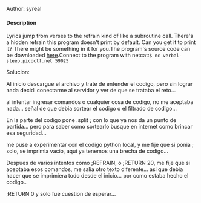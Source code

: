 Author: syreal

#### Description

Lyrics jump from verses to the refrain kind of like a subroutine call. There's a hidden refrain this program doesn't print by default. Can you get it to print it? There might be something in it for you.The program's source code can be downloaded [here](https://challenge-files.picoctf.net/c_verbal_sleep/349dec0af4fab981e8b730f4895232ce55148d80d74c4d0e14d36e00c7674558/lyric-reader.py).Connect to the program with netcat:`$ nc verbal-sleep.picoctf.net 59025`

Solucion:

Al inicio descargue el archivo y trate de entender el codigo, pero sin lograr nada decidi conectarme al servidor y ver de que se trataba el reto...

al intentar ingresar comandos o cualquier cosa de codigo, no me aceptaba nada... señal de que debia sortear el codigo o el filtrado de codigo...

En la parte del codigo pone .split ; con lo que ya nos da un punto de partida... pero para saber como sortearlo busque en internet como brincar esa seguridad...

me puse a experimentar con el codigo python local, y me fije que si ponia ; solo, se imprimia vacio, aqui ya tenemos una brecha de codigo...

Despues de varios intentos como ;REFRAIN, o ;RETURN 20, me fije que si aceptaba esos comandos, me salia otro texto diferente... asi que debia hacer que se imprimiera todo desde el inicio... por como estaba hecho el codigo..

;RETURN 0 y solo fue cuestion de esperar...
